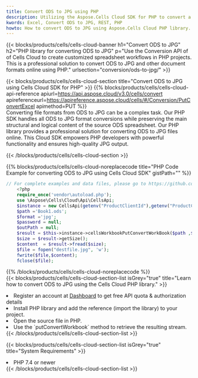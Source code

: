 ```yaml
---
title: Convert ODS to JPG using PHP 
description: Utilizing the Aspose.Cells Cloud SDK for PHP to convert a ODS format file to a JPG format file. 
kwords: Excel, Convert ODS to JPG, REST, PHP
howto: How to convert ODS to JPG using Aspose.Cells Cloud PHP library.
---
```



{{< blocks/products/cells/cells-cloud-banner h1="Convert ODS to JPG" h2="PHP library for converting ODS to JPG" p="Use the Conversion API of of Cells Cloud to create customized spreadsheet workflows in PHP projects. This is a professional solution to convert ODS to JPG and other document formats online using PHP." urlsection="conversion/ods-to-jpg/" >}}

{{< blocks/products/cells/cells-cloud-section  title="Convert ODS to JPG using Cells Cloud SDK for PHP" >}}
{{% blocks/products/cells/cells-cloud-api-reference  apiurl=https://api.aspose.cloud/v3.0/cells/convert  apireferenceurl=https://apireference.aspose.cloud/cells/#/Conversion/PutConvertExcel  apimethod=PUT %}}
<br/>
Converting file formats from ODS to JPG can be a complex task. Our PHP SDK handles all ODS to JPG format conversions while preserving the main structural and logical content of the source ODS spreadsheet. Our PHP library provides a professional solution for converting ODS to JPG files online. This Cloud SDK empowers PHP developers with powerful functionality and ensures high-quality JPG output.

{{< /blocks/products/cells/cells-cloud-section >}}

{{% blocks/products/cells/cells-cloud-noreplacecode title="PHP Code Example for converting ODS to JPG using Cells Cloud SDK" gistPath="" %}}
 
```php
// For complete examples and data files, please go to https://github.com/aspose-cells-cloud/aspose-cells-cloud-php/
    <?php
    require_once('vendor\autoload.php');
    use \Aspose\Cells\Cloud\Api\CellsApi;
    $instance = new CellsApi(getenv("ProductClientId"),getenv("ProductClientSecret"));
    $path ='Book1.ods';    
    $format ='jpg';
    $password = null;
    $outPath = null;      
    $result = $this->instance->cellsWorkbookPutConvertWorkBook($path ,$format, $password,  $outPath);
    $size = $result->getSize();
    $content  = $result->fread($size);
    $file = fopen("destfile.jpg", 'w');
    fwrite($file,$content);
    fclose($file);
```
 
{{% /blocks/products/cells/cells-cloud-noreplacecode  %}}
<br/>
{{< blocks/products/cells/cells-cloud-section-list isGrey="true"  title="Learn how to convert ODS to JPG using the Cells Cloud PHP library." >}}
<li>Register an account at <a href="https://dashboard.aspose.cloud/">Dashboard</a> to get free API quota & authorization details</li>
<li>Install PHP library and add the reference (import the library) to your project.</li>
<li>Open the source file in PHP.</li>
<li>Use the `putConvertWorkbook` method to retrieve the resulting stream.</li>
{{< /blocks/products/cells/cells-cloud-section-list >}}

{{< blocks/products/cells/cells-cloud-section-list isGrey="true"  title="System Requirements" >}}
<li>PHP 7.4 or newer</li>
{{< /blocks/products/cells/cells-cloud-section-list >}}
